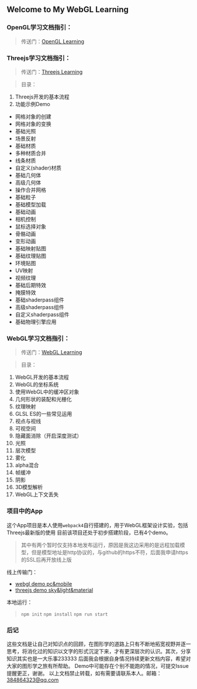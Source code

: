 ## Welcome to My WebGL Learning

### OpenGL学习文档指引：
> 传送门：[OpenGL Learning](https://github.com/zDawnING/MyLearnOpenGL)

### Threejs学习文档指引：
> 传送门：[Threejs Learning](/ThreejsDemo)

> 目录：
1. Threejs开发的基本流程
2. 功能示例Demo
* 网格对象的创建
* 网格对象的变换
* 基础光照
* 场景反射
* 基础材质
* 多种材质合并
* 线条材质
* 自定义(shader)材质
* 基础几何体
* 高级几何体
* 操作合并网格
* 基础粒子
* 基础模型加载
* 基础动画
* 相机控制
* 鼠标选择对象
* 骨骼动画
* 变形动画
* 基础映射贴图
* 基础纹理贴图
* 环境贴图
* UV映射
* 视频纹理
* 基础后期特效
* 掩膜特效
* 基础shaderpass组件
* 高级shaderpass组件
* 自定义shaderpass组件
* 基础物理引擎应用

### WebGL学习文档指引：
> 传送门：[WebGL Learning](/WebGLDemo)

> 目录：
1. WebGL开发的基本流程
2. WebGL的坐标系统
3. 使用WebGL中的缓冲区对象
4. 几何形状的装配和光栅化
5. 纹理映射
6. GLSL ES的一些常见运用
7. 视点与视线
8. 可视空间
9. 隐藏面消除（开启深度测试）
10. 光照
11. 层次模型
12. 雾化
13. alpha混合
14. 帧缓冲
15. 阴影
16. 3D模型解析
17. WebGL上下文丢失

### 项目中的App 
这个App项目是本人使用`webpack4`自行搭建的，用于WebGL框架设计实验，包括Threejs最新版的使用
目前该项目还处于初步搭建阶段，已有4个demo。
> 其中有两个暂时仅支持本地发布运行，原因是我这边采用的是远程加载模型，但是模型地址是http协议的，与github的https不符，后面我申请https的SSL后再开放线上版

线上传输门：
* [webgl demo pc&mobile](https://zdawning.github.io/MyLearnWebGL/App/dist/fpviewer_index.html)
* [threejs demo sky&light&material](https://zdawning.github.io/MyLearnWebGL/App/dist/lm_scene_index.html)

本地运行：
> `npm init`
> `npm install`
> `npm run start`

### 后记
这些文档是让自己对知识点的回顾，在图形学的道路上只有不断地拓宽视野并逐一思考，将消化过的知识以文字的形式沉淀下来，才有更深层次的认识。其次，分享知识其实也是一大乐事233333
后面我会根据自身情况持续更新文档内容，希望对大家的图形学之旅有所帮助。
Demo中可能存在个别不能跑的情况，可提交Issue提醒更正，谢谢。
以上文档禁止转载，如有需要请联系本人。邮箱：384864323@qq.com

